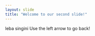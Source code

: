 ```yaml
---
layout: slide
title: "Welcome to our second slide!"
---
```

leba singini
Use the left arrow to go back!
